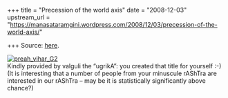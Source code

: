 +++
title = "Precession of the world axis"
date = "2008-12-03"
upstream_url = "https://manasataramgini.wordpress.com/2008/12/03/precession-of-the-world-axis/"

+++
Source: [here](https://manasataramgini.wordpress.com/2008/12/03/precession-of-the-world-axis/).

[![preah_vihar_G2](https://i0.wp.com/farm4.static.flickr.com/3216/3079590902_5883529ebd.jpg)](http://www.flickr.com/photos/24766652@N05/3079590902/ "preah_vihar_G2 by somasushma, on Flickr")  
Kindly provided by valguli the “ugrikA”: you created that title for yourself :-) (It is interesting that a number of people from your minuscule rAShTra are interested in our rAShTra – may be it is statistically significantly above chance?)
